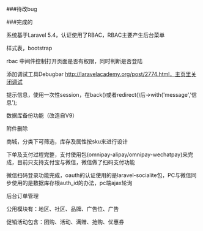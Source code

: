 <!--  -->

###待改bug


<!-- 完成的 -->
###完成的

系统基于Laravel 5.4，认证使用了RBAC，RBAC主要产生后台菜单

样式表，bootstrap

rbac 中间件控制打开页面是否有权限，同时判断是否登陆

添加调试工具Debugbar http://laravelacademy.org/post/2774.html，主页里关闭调试

提示信息，使用一次性session，在back()或者redirect()后->with('message','信息');

数据库备份功能（改造自V9）

附件删除

商城，分类下可筛选，库存及属性按sku来进行设计

下单及支付过程完整，支付使用包(omnipay-alipay/omnipay-wechatpay)来完成，目前只支持支付宝与微信，微信做了扫码支付功能

微信扫码登录功能完成，oauth的认证使用的是laravel-socialite包，PC与微信同步使用的是数据库存根auth_id的办法，pc端ajax轮询

后台订单管理

公用模块有：地区、社区、品牌、广告位、广告

促销活动包含：团购、活动、满赠、抢购、优惠券
